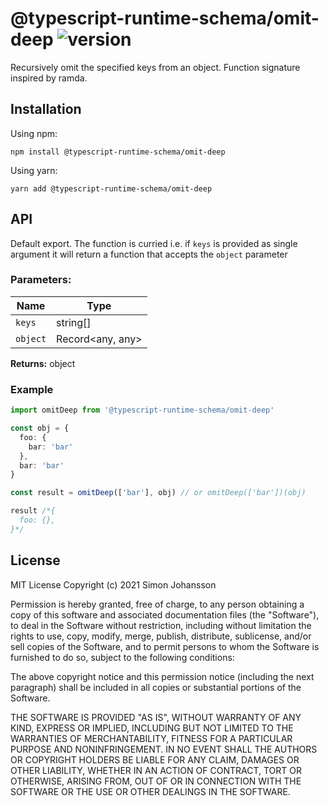 # @typescript-runtime-schema/omit-deep ![version](https://badgen.net/badge/version/1.0.1/blue)
Recursively omit the specified keys from an object. Function signature inspired by ramda.

## Installation
Using npm:
```
npm install @typescript-runtime-schema/omit-deep
```
Using yarn:
```
yarn add @typescript-runtime-schema/omit-deep
```
## API
Default export. The function is curried i.e. if `keys` is provided as single argument it will return a function that accepts the `object` parameter

### Parameters:
Name | Type |
------ | ------ |
`keys` | string[] |
`object` | Record<any, any> |

**Returns:** object

### Example
```ts
import omitDeep from '@typescript-runtime-schema/omit-deep'

const obj = {
  foo: {
    bar: 'bar'
  },
  bar: 'bar'
}

const result = omitDeep(['bar'], obj) // or omitDeep(['bar'])(obj)

result /*{
  foo: {},
}*/
```
## License
MIT License Copyright (c) 2021 Simon Johansson

Permission is hereby granted, free of charge, to any person obtaining a copy of this software and associated documentation files (the "Software"), to deal in the Software without restriction, including without limitation the rights to use, copy, modify, merge, publish, distribute, sublicense, and/or sell copies of the Software, and to permit persons to whom the Software is furnished to do so, subject to the following conditions:

The above copyright notice and this permission notice (including the next paragraph) shall be included in all copies or substantial portions of the Software.

THE SOFTWARE IS PROVIDED "AS IS", WITHOUT WARRANTY OF ANY KIND, EXPRESS OR IMPLIED, INCLUDING BUT NOT LIMITED TO THE WARRANTIES OF MERCHANTABILITY, FITNESS FOR A PARTICULAR PURPOSE AND NONINFRINGEMENT. IN NO EVENT SHALL THE AUTHORS OR COPYRIGHT HOLDERS BE LIABLE FOR ANY CLAIM, DAMAGES OR OTHER LIABILITY, WHETHER IN AN ACTION OF CONTRACT, TORT OR OTHERWISE, ARISING FROM, OUT OF OR IN CONNECTION WITH THE SOFTWARE OR THE USE OR OTHER DEALINGS IN THE SOFTWARE.